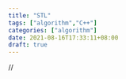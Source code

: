 ```yaml
---
title: "STL"
tags: ["algorithm","C++"]
categories: ["algorithm"]
date: 2021-08-16T17:33:11+08:00
draft: true
---
```

//<!--more-->
